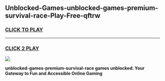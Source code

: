 
## Unblocked-Games-unblocked-games-premium-survival-race-Play-Free-qftrw
<h3>
<a href="https://premium76.site?title=unblocked-games-premium-survival-race&ref=18A1">CLICK TO PLAY</a></h3>
<hr>

<h3>
<a href="https://premium76.site?title=unblocked-games-premium-survival-race&ref=18A1">CLICK 2 PLAY</a>
  
</h3>

<a href="https://premium76.site?title=unblocked-games-premium-survival-race&ref=18A1"><img src="https://clearcache.store/games.png"></a>


**unblocked-games-premium-survival-race games unblocked: Your Gateway to Fun and Accessible Online Gaming**
